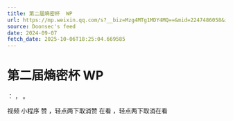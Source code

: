 ```yaml
---
title: 第二届熵密杯  WP
url: https://mp.weixin.qq.com/s?__biz=Mzg4MTg1MDY4MQ==&mid=2247486058&idx=1&sn=418bdbcb04898f647fe611efc94574c3
source: Doonsec's feed
date: 2024-09-07
fetch_date: 2025-10-06T18:25:04.669585
---
```


# 第二届熵密杯  WP

：
，
。

视频
小程序
赞
，轻点两下取消赞
在看
，轻点两下取消在看